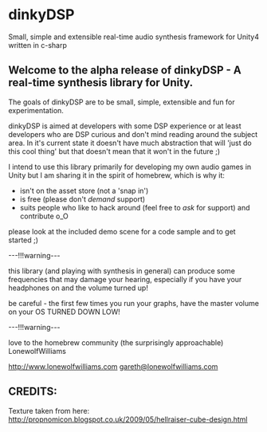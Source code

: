 dinkyDSP
========

Small, simple and extensible real-time audio synthesis framework for Unity4 written in c-sharp

Welcome to the alpha release of dinkyDSP - A real-time synthesis library for Unity.
-----------------------------------------------------------------------------------

The goals of dinkyDSP are to be small, simple, extensible and fun for experimentation.

dinkyDSP is aimed at developers with some DSP experience or at least developers who are DSP curious and don't mind reading around the subject area. In it's current state it doesn't have much abstraction that will 'just do this cool thing' but that doesn't mean that it won't in the future ;)

I intend to use this library primarily for developing my own audio games in Unity but I am sharing it in the spirit of homebrew, which is why it: 

- isn't on the asset store (not a 'snap in')
- is free (please don't *demand* support)
- suits people who like to hack around (feel free to *ask* for support) and contribute o_O

please look at the included demo scene for a code sample and to get started ;)

---!!!warning---

this library (and playing with synthesis in general) can produce some frequencies that may damage your hearing, especially if you have your headphones on and the volume turned up!

be careful - the first few times you run your graphs, have the master volume on your OS TURNED DOWN LOW!

---!!!warning---

love to the homebrew community (the surprisingly approachable) LonewolfWilliams

http://www.lonewolfwilliams.com
gareth@lonewolfwilliams.com

CREDITS:
--------

Texture taken from here:
http://propnomicon.blogspot.co.uk/2009/05/hellraiser-cube-design.html
